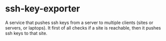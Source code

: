 # ssh-key-exporter
A service that pushes ssh keys from a server to multiple clients (sites or servers, or laptops). It first of all checks if a site is reachable, then it pushes ssh keys to that site.
